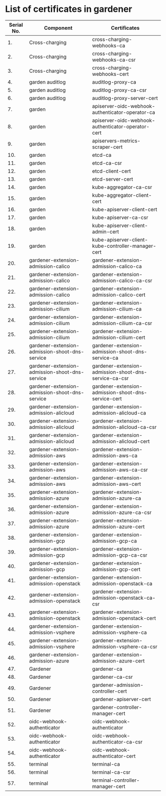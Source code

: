 # List of certificates in gardener

|Serial No.| Component                                   | Certificates                               |
|----------|---------------------------------------------|--------------------------------------------|
|1. |Cross-charging                                      |cross-charging-webhooks-ca                  |             
|2. |Cross-charging                                      |cross-charging-webhooks-ca-csr              |             
|3. |Cross-charging                                      |cross-charging-webhooks-cert                |             
|4. |garden auditlog                                     |auditlog-proxy-ca                           |             
|5. |garden auditlog                                     |auditlog-proxy-ca-csr                       |             
|6. |garden auditlog                                     |auditlog-proxy-server-cert                  |             
|7. |garden                                              |apiserver-oidc-webhook-authenticator-operator-ca|         
|8. |garden                                              |apiserver-oidc-webhook-authenticator-operator-cert|       
|9. |garden                                              |apiservers-metrics-scraper-cert                   |       
|10.|garden                                              |etcd-ca                                     |              
|11.|garden                                              |etcd-ca-csr                                 |              
|12.|garden                                              |etcd-client-cert                            |              
|13.|garden                                              |etcd-server-cert                            |              
|14.|garden                                              |kube-aggregator-ca-csr                      |              
|15.|garden                                              |kube-aggregator-client-cert                 |              
|16.|garden                                              |kube-apiserver-client-cert                  |              
|17.|garden                                              |kube-apiserver-ca-csr                       |              
|18.|garden                                              |kube-apiserver-client-admin-cert            |              
|19.|garden                                              |kube-apiserver-client-kube-controller-manager-cert|        
|20.|gardener-extension-admission-calico                 |gardener-extension-admission-calico-ca      |              
|21.|gardener-extension-admission-calico                 |gardener-extension-admission-calico-ca-csr  |              
|22.|gardener-extension-admission-calico                 |gardener-extension-admission-calico-cert    |              
|23.|gardener-extension-admission-cilium                 |gardener-extension-admission-cilium-ca      |              
|24.|gardener-extension-admission-cilium                 |gardener-extension-admission-cilium-ca-csr  |              
|25.|gardener-extension-admission-cilium                 |gardener-extension-admission-cilium-cert    |              
|26.|gardener-extension-admission-shoot-dns-service      |gardener-extension-admission-shoot-dns-service-ca|         
|27.|gardener-extension-admission-shoot-dns-service      |gardener-extension-admission-shoot-dns-service-ca-csr|     
|28.|gardener-extension-admission-shoot-dns-service      |gardener-extension-admission-shoot-dns-service-cert|       
|29.|gardener-extension-admission-alicloud               |gardener-extension-admission-alicloud-ca           |       
|30.|gardener-extension-admission-alicloud               |gardener-extension-admission-alicloud-ca-csr       |       
|31.|gardener-extension-admission-alicloud               |gardener-extension-admission-alicloud-cert         |       
|32.|gardener-extension-admission-aws                    |gardener-extension-admission-aws-ca                |       
|33.|gardener-extension-admission-aws                    |gardener-extension-admission-aws-ca-csr            |       
|34.|gardener-extension-admission-aws                    |gardener-extension-admission-aws-cert              |       
|35.|gardener-extension-admission-azure                  |gardener-extension-admission-azure-ca              |       
|36.|gardener-extension-admission-azure                  |gardener-extension-admission-azure-ca-csr          |       
|37.|gardener-extension-admission-azure                  |gardener-extension-admission-azure-cert            |       
|38.|gardener-extension-admission-gcp                    |gardener-extension-admission-gcp-ca                |       
|39.|gardener-extension-admission-gcp                    |gardener-extension-admission-gcp-ca-csr            |       
|40.|gardener-extension-admission-gcp                    |gardener-extension-admission-gcp-cert              |       
|41.|gardener-extension-admission-openstack              |gardener-extension-admission-openstack-ca          |       
|42.|gardener-extension-admission-openstack              |gardener-extension-admission-openstack-ca-csr      |       
|43.|gardener-extension-admission-openstack              |gardener-extension-admission-openstack-cert        |       
|44.|gardener-extension-admission-vsphere                |gardener-extension-admission-vsphere-ca            |       
|45.|gardener-extension-admission-vsphere                |gardener-extension-admission-vsphere-ca-csr        |       
|46.|gardener-extension-admission-azure                  |gardener-extension-admission-azure-cert            |       
|47.|Gardener                                            |gardener-ca                                        |
|48.|Gardener                                            |gardener-ca-csr                                    |
|49.|Gardener                                            |gardener-admission-controller-cert                 |
|50.|Gardener                                            |gardener-apiserver-cert                            |
|51.|Gardener                                            |gardener-controller-manager-cert                   |
|52.|oidc-webhook-authenticator                          |oidc-webhook-authenticator                         |
|53.|oidc-webhook-authenticator                          |oidc-webhook-authenticator-ca-csr                  |
|54.|oidc-webhook-authenticator                          |oidc-webhook-authenticator-cert                    |
|55.|terminal                                            |terminal-ca                                        |                           
|56.|terminal                                            |terminal-ca-csr                                    |
|57.|terminal                                            |terminal-controller-manager-cert                   |
